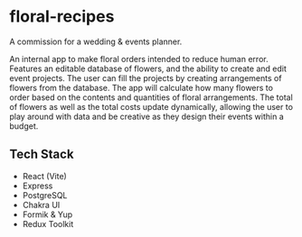 # floral-recipes

A commission for a wedding & events planner.

An internal app to make floral orders intended to reduce human error. Features an editable database of flowers, and the ability to create and edit event projects. The user can fill the projects by creating arrangements of flowers from the database. The app will calculate how many flowers to order based on the contents and quantities of floral arrangements. The total of flowers as well as the total costs update dynamically, allowing the user to play around with data and be creative as they design their events within a budget.

## Tech Stack
- React (Vite)
- Express
- PostgreSQL
- Chakra UI
- Formik & Yup
- Redux Toolkit 